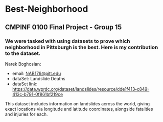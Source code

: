 # Best-Neighborhood
## CMPINF 0100 Final Project - Group 15
### We were tasked with using datasets to prove which neighborhood in Pittsburgh is the best. Here is my contribution to the dataset.

Narek Boghosian: 
  - email: NAB176@pitt.edu
  - dataSet: Landslide Deaths
  - dataSet link: https://data.wprdc.org/dataset/landslides/resource/dde1f413-c849-413c-b791-0f861bf219ce

This dataset includes information on landslides across the world, giving exact locations via longitude and latitude coordinates, alongside fatalities and injuries for each.